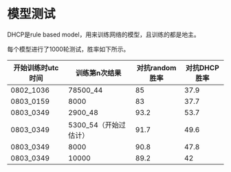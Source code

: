 # 模型测试

DHCP是rule based model，用来训练网络的模型，且训练的都是地主。

每个模型进行了1000轮测试，胜率如下所示。

| 开始训练时utc时间 | 训练第n次结果 | 对抗random胜率 | 对抗DHCP胜率 |
| --- | --- | --- | --- |
|0802_1036|78500_44|85|37.9|
|0803_0159|8000|83|37.7|
|0803_0349|2900_48|93.2|53.7|
|0803_0349|5300_54（开始过估计）|91.7|49.6|
|0803_0349|8000|90.8|47.8|
|0803_0349|10000|89.2|42|
